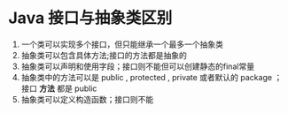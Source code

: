 # Java 接口与抽象类区别

1. 一个类可以实现多个接口，但只能继承一个最多一个抽象类
2. 抽象类可以包含具体方法;接口的方法都是抽象的
3. 抽象类可以声明和使用字段；接口则不能但可以创建静态的final常量
4. 抽象类中的方法可以是 public , protected , private 或者默认的 package ；接口 **方法** 都是 public 
5. 抽象类可以定义构造函数；接口则不能